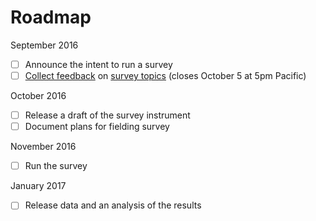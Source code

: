 # Roadmap

[feedback]: https://github.com/github/the-open-source-survey/milestone/1
[topics]: ./survey-topics.md

September 2016

- [ ] Announce the intent to run a survey
- [ ] [Collect feedback][feedback] on [survey topics][topics] (closes October 5 at 5pm Pacific)

October 2016

- [ ] Release a draft of the survey instrument
- [ ] Document plans for fielding survey

November 2016

- [ ] Run the survey

January 2017

- [ ] Release data and an analysis of the results
